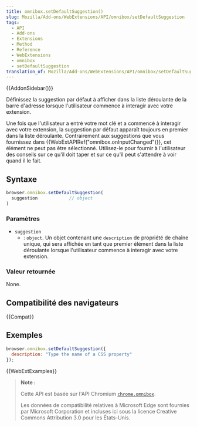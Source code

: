 ```yaml
---
title: omnibox.setDefaultSuggestion()
slug: Mozilla/Add-ons/WebExtensions/API/omnibox/setDefaultSuggestion
tags:
  - API
  - Add-ons
  - Extensions
  - Method
  - Reference
  - WebExtensions
  - omnibox
  - setDefaultSuggestion
translation_of: Mozilla/Add-ons/WebExtensions/API/omnibox/setDefaultSuggestion
---
```


{{AddonSidebar()}}

Définissez la suggestion par défaut à afficher dans la liste déroulante de la barre d'adresse lorsque l'utilisateur commence à interagir avec votre extension.

Une fois que l'utilisateur a entré votre mot clé et a commencé à interagir avec votre extension, la suggestion par défaut apparaît toujours en premier dans la liste déroulante. Contrairement aux suggestions que vous fournissez dans {{WebExtAPIRef("omnibox.onInputChanged")}}, cet élément ne peut pas être sélectionné. Utilisez-le pour fournir à l'utilisateur des conseils sur ce qu'il doit taper et sur ce qu'il peut s'attendre à voir quand il le fait.

## Syntaxe

```js
browser.omnibox.setDefaultSuggestion(
  suggestion            // object
)
```

### Paramètres

- `suggestion`
  - : `object`. Un objet contenant une `description` de propriété de chaîne unique, qui sera affichée en tant que premier élément dans la liste déroulante lorsque l'utilisateur commence à interagir avec votre extension.

### Valeur retournée

None.

## Compatibilité des navigateurs

{{Compat}}

## Exemples

```js
browser.omnibox.setDefaultSuggestion({
  description: "Type the name of a CSS property"
});
```

{{WebExtExamples}}

> **Note :**
>
> Cette API est basée sur l'API Chromium [`chrome.omnibox`](https://developer.chrome.com/extensions/omnibox).
>
> Les données de compatibilité relatives à Microsoft Edge sont fournies par Microsoft Corporation et incluses ici sous la licence Creative Commons Attribution 3.0 pour les États-Unis.
